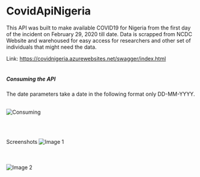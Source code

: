 # CovidApiNigeria
 
This API was built to make available COVID19 for Nigeria from the first day of the incident on February 29, 2020 till date. Data is scrapped from NCDC Website and warehoused for easy access for researchers and other set of individuals that might need the data.


Link: https://covidnigeria.azurewebsites.net/swagger/index.html <br /><br />

<h5>Consuming the API</h5>
 The date parameters take a date in the following format only DD-MM-YYYY. <br /><br />
 

![Consuming](https://user-images.githubusercontent.com/25485036/154560152-2fdbb97f-dc26-49c1-8963-a3454cdf8f2b.JPG)

 <br /><br />
 
Screenshots
![Image 1](https://user-images.githubusercontent.com/25485036/154557928-70bc6819-a580-4a32-9cd9-dee124e35143.JPG)
<br /><br /><br /><br />
![Image 2](https://user-images.githubusercontent.com/25485036/154557931-8b4c069b-33f8-42cb-a993-e7c3d621ac38.JPG)
